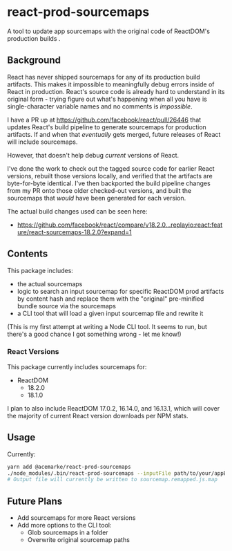 # react-prod-sourcemaps

A tool to update app sourcemaps with the original code of ReactDOM's production builds .

## Background

React has never shipped sourcemaps for any of its production build artifacts. This makes it impossible to meaningfully debug errors inside of React in production. React's source code is already hard to understand in its original form - trying figure out what's happening when all you have is single-character variable names and no comments is _impossible_.

I have a PR up at https://github.com/facebook/react/pull/26446 that updates React's build pipeline to generate sourcemaps for production artifacts. If and when that _eventually_ gets merged, future releases of React will include sourcemaps.

However, that doesn't help debug _current_ versions of React.

I've done the work to check out the tagged source code for earlier React versions, rebuilt those versions locally, and verified that the artifacts are byte-for-byte identical. I've then backported the build pipeline changes from my PR onto those older checked-out versions, and built the sourcemaps that _would_ have been generated for each version.

The actual build changes used can be seen here:

- https://github.com/facebook/react/compare/v18.2.0...replayio:react:feature/react-sourcemaps-18.2.0?expand=1

## Contents

This package includes:

- the actual sourcemaps
- logic to search an input sourcemap for specific ReactDOM prod artifacts by content hash and replace them with the "original" pre-minified bundle source via the sourcemaps
- a CLI tool that will load a given input sourcemap file and rewrite it

(This is my first attempt at writing a Node CLI tool. It seems to run, but there's a good chance I got something wrong - let me know!)

### React Versions

This package currently includes sourcemaps for:

- ReactDOM
  - 18.2.0
  - 18.1.0

I plan to also include ReactDOM 17.0.2, 16.14.0, and 16.13.1, which will cover the majority of current React version downloads per NPM stats.

## Usage

Currently:

```bash
yarn add @acemarke/react-prod-sourcemaps
./node_modules/.bin/react-prod-sourcemaps --inputFile path/to/your/appBuild/sourcemap.js.map
# Output file will currently be written to sourcemap.remapped.js.map
```

## Future Plans

- Add sourcemaps for more React versions
- Add more options to the CLI tool:
  - Glob sourcemaps in a folder
  - Overwrite original sourcemap paths
